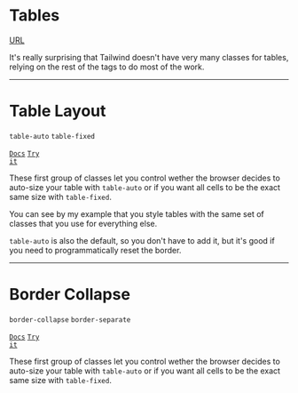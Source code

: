 <!-- .slide: data-state="layout-title" class="bg-dark"-->

# Tables

<div class="slide-link"><a href="URL"><i class="fab fa-slideshare"></i> URL</a></div>

> >

It's really surprising that Tailwind doesn't have very many classes for tables, relying on the rest of the tags to do most of the work.

---

# Table Layout

`table-auto` `table-fixed`

<a href="https://tailwindcss.com/docs/table-layout" target="_blank"><code class="code-exciting">Docs</code></a> <a href="https://codepen.io/planetoftheweb/pen/MWjmMZp?editors=1000" target="_blank"><code class="code-royal">Try it</code></a>

> >

These first group of classes let you control wether the browser decides to auto-size your table with `table-auto` or if you want all cells to be the exact same size with `table-fixed`.

You can see by my example that you style tables with the same set of classes that you use for everything else.

`table-auto` is also the default, so you don't have to add it, but it's good if you need to programmatically reset the border.

---

# Border Collapse

`border-collapse` `border-separate`

<a href="https://tailwindcss.com/docs/border-collapse" target="_blank"><code class="code-exciting">Docs</code></a> <a href="https://codepen.io/planetoftheweb/pen/MWjoWpK?editors=1000" target="_blank"><code class="code-royal">Try it</code></a>

> >

These first group of classes let you control wether the browser decides to auto-size your table with `table-auto` or if you want all cells to be the exact same size with `table-fixed`.